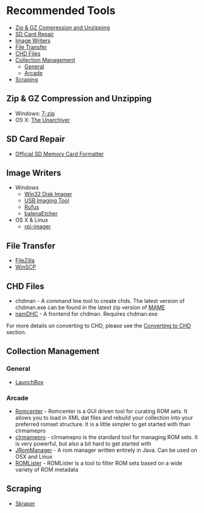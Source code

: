 # Recommended Tools

- [Zip & GZ Compression and Unzipping](#zip--gz-compression-and-unzipping)
- [SD Card Repair](#sd-card-repair)
- [Image Writers](#image-writers)
- [File Transfer](#file-transfer)
- [CHD Files](#chd-files)
- [Collection Management](#collection-management)
  - [General](#general)
  - [Arcade](#arcade)
- [Scraping](#scraping)

## Zip & GZ Compression and Unzipping

- Windows: [7-zip](https://www.7-zip.org/)
- OS X: [The Unarchiver](https://theunarchiver.com/)

## SD Card Repair

- [Official SD Memory Card Formatter](https://www.sdcard.org/downloads/formatter/)

## Image Writers

- Windows
  - [Win32 Disk Imager](https://win32diskimager.org/)
  - [USB Imaging Tool](https://www.bytesin.com/software/Download-USB-Image-Tool/)
  - [Rufus](https://rufus.ie/en/)
  - [balenaEtcher](https://www.balena.io/etcher/)
- OS X & Linux
  - [rpi-imager](https://github.com/raspberrypi/rpi-imager)

## File Transfer

- [FileZilla](https://filezilla-project.org/)
- [WinSCP](https://winscp.net/eng/index.php)

## CHD Files

- chdman - A command line tool to create chds. The latest version of chdman.exe can be found in the latest zip version of [MAME](https://www.mamedev.org/release.html) 
- [namDHC](https://github.com/umageddon/namDHC/releases) - A frontend for chdman. Requires chdman.exe

For more details on converting to CHD, please see the [Converting to CHD](disk-roms#converting-to-chd) section.

## Collection Management

### General

- [LaunchBox](https://www.launchbox-app.com/)

### Arcade

- [Romcenter](https://www.romcenter.com/) - Romcenter is a GUI driven tool for curating ROM sets. It allows you to load in XML dat files and rebuild your collection into your preferred romset structure. It is a little simpler to get started with than clrmamepro
- [clrmamepro](https://mamedev.emulab.it/clrmamepro/) - clrmamepro is the standard tool for managing ROM sets. It is very powerful, but also a bit hard to get started with
- [JRomManager](https://github.com/optyfr/JRomManager) - A rom manager written entirely in Java. Can be used on OSX and Linux
- [ROMLister](https://www.waste.org/~winkles/ROMLister/) - ROMLister is a tool to filter ROM sets based on a wide variety of ROM metadata

## Scraping

- [Skraper](https://www.skraper.net/)